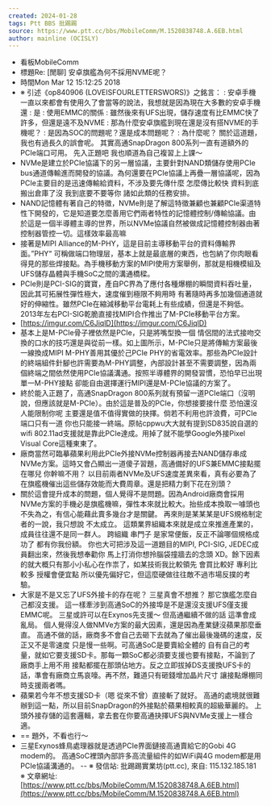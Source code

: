 ```yaml
---
created: 2024-01-28
tags: Ptt BBS 批踢踢
source: https://www.ptt.cc/bbs/MobileComm/M.1520838748.A.6EB.html
author: mainline (OCISLY)
---
```

- 看板MobileComm
- 標題Re: \[閒聊\] 安卓旗艦為何不採用NVME呢？
- 時間Mon Mar 12 15:12:25 2018
- ※ 引述《op840906 (LOVEISFOURLETTERSWORS)》之銘言： : 安卓手機一直以來都會有使用久了會當等的說法，我想就是因為現在大多數的安卓手機還 : 是 : 使用EMMC的關係 : 雖然後來有UFS出現，儲存速度有比EMMC快了許多，但還是遠不及NVME : 那為什麼安卓旗艦到現在還是沒有搭NVME的手機呢？ : 是因為SOC的問題呢？還是成本問題呢？ : 為什麼呢？ 關於這道題，我也有過長久的誤會呢。 其實高通SnapDragon 800系列一直有道額外的PCIe端口可用。 先入正題吧 我也順道為自己複習上上課～
- NVMe是建立於PCIe協議下的另一層協議，主要針對NAND類儲存使用PCIe bus通道傳輸進而開發的協議。為何還要在PCIe協議上再疊一層協議呢，因為PCIe主要目的是迅速傳輸給資料，不涉及要先傳什麼 怎麼傳比較快 資料到底搬出倉庫了沒 我到底要不要等你 諸如此類的任務安排。
- NAND記憶體有著自己的特徵，NVMe則是了解這特徵兼顧也兼顧PCIe渠道特性下開發的，它是知道要怎麼善用它們兩者特性的記憶體控制/傳輸協議。由於這是一個半導體主導的世界，所以NVMe協議自然被做成記憶體控制器由著控制器管控一切。這樣效率最高嘛
- 接著是MIPI Alliance的M-PHY，這是目前主導移動平台的資料傳輸界面。”PHY“ 可稱做端口物理层，基本上就是最底層的東西，也包納了你肉眼看得見的那些焊接點。為手機移動方案的MIPI使用方案舉例，那就是相機模組及UFS儲存晶體與手機SoC之間的溝通橋樑。
- PCIe則是PCI-SIG的寶寶，產自PC界為了應付各種爆棚的瞬間資料吞吐量，因此其可拓展性彈性極大，速度催到極限不夠用時 有著隨時再多加幾個通道就好的伸縮性。雖然PCIe在縮減移動平台電耗上有些成績，但還是不夠低。2013年左右PCI-SIG乾脆直接找MIPI合作推出了M-PCIe移動平台方案。
- [https://imgur.com/C6JiqlD](https://imgur.com/C6JiqlD)
- 基本上是M-PCIe骨子裡依然是PCIe，只是將嘴型換一個 情侶間的法式接吻交換的口水的技巧還是與從前一樣。如上圖所示，M-PCIe只是將傳輸方案最後一線換成MIPI M-PHY善用其優於己PCIe PHY的省電效率。那些為PCIe設計的終端組件針腳也許需要為M-PHY調整，內部設計甚至不需要調整，因為兩個終端之間依然使用PCIe協議溝通。按照半導體界的開發習慣，恐怕早已出現單一M-PHY接點 卻能自由選擇運行MIPI還是M-PCIe協議的方案了。
- 終於能入正題了，高通SnapDragon 800系列就有預留一道PCIe端口（沒明說，但應該就是M-PCIe）。由於這是普及的PCIe，你想接要接什麼 恐怕還沒人能限制你呢 主要還是值不值得實做的抉擇。倘若不利用也許浪費，可PCIe端口只有一道 你也只能接一終端。原帖cppwu大大就有提到SD835說自選的wifi 802.11ad支援就是靠此PCIe達成。用掉了就不能學Google外接Pixel Visual Core這種東東了。
- 廠商當然可臨摹蘋果利用此PCIe外接NVMe控制器再接去NAND儲存串成NVMe方案。這時又會凸顯出一道傻子習題，高通備好的UFS兼EMMC接點擺在哪兒 你幹嘛不用？ 以目前兩者NVMe及UFS速度差異來看，真有必要為了在旗艦機催出這些儲存效能而大費周章。還是把精力剩下花在別頭？
- 關於這會提升成本的問題，個人覺得不是問題。因為Android廠商會採用NVMe方案的手機必是旗艦機嘛，彈性本來就比較大。抬些成本換取一噱頭也不失為之，有信心能藉此賣多幾台才是關鍵。 再來則是某某某是UFS規格制定者的一說，我只想說 不太成立。 這類業界組織本來就是成立來推進產業的，成員往往還不是同一群人。 跨組織 串門子 是家常便飯，反正不論哪個規格成功了 都有你我份額。 你也大可把涉及這一道題目的MIPI, PCI-SIG, JEDEC成員翻出來，然後我想奉勸你 馬上打消你想拎腦袋撞牆去的念頭 XD。餘下因素的就大概只有那小小私心在作祟了，如某技術我比較領先 會買比較好 專利比較多 授權會便宜點 所以優先偏好它，但這麼硬做往往敵不過市場反撲的考驗。
- 大家是不是又忘了UFS外接卡的存在呢？ 三星真會不想推？ 那它旗艦怎麼自己都沒支援。 這一樣牽涉到高通SoC的外接埠是不是還沒支援UFS僅支援EMMC呢。 三星或許可以在Exynos先支援～ 但高通繼續不做的話 這準會成亂局。 個人覺得沒人做NMVe方案的最大因素，還是因為產業鏈沒蘋果那麼垂直。 高通不做的話，廠商多不會自己去砸下去就為了催出最後幾碼的速度，反正又不是零速度 只是慢一些啊。可高通SoC是要賣給全體的 自有自己的考量，就如它要支援SD卡。那每一顆SoC都必須要支援也要有接點，不論到了廠商手上用不用 接點都擺在那頭佔地方。反之立即拔掉DS支援換UFS卡的話，準會有廠商立馬哀嚎。再不然，難道只有砸錢增加晶片尺寸 讓接點爆棚同時支援兩者嗎。
- 蘋果若今年不想支援SD卡（嗯 從來不曾）直接斬了就好。 高通的處境就很難辦到這一點，所以目前SnapDragon的外接點於蘋果相較真的超級華麗的。 上頭外接存儲的這套邏輯，拿去套在你要高通抉擇UFS與NVMe支援上一樣合適。
- == 題外，不看也行～
- 三星Exynos蜂鳥處理器就是透過PCIe界面鏈接高通賣給它的Gobi 4G modem的。 高通SoC裡頭內部許多高流量組件的如WiFi與4G modem都是用PCIe協議溝通的。 -- ※ 發信站: 批踢踢實業坊(ptt.cc), 來自: 115.132.185.181 ※ 文章網址: [https://www.ptt.cc/bbs/MobileComm/M.1520838748.A.6EB.html](https://www.ptt.cc/bbs/MobileComm/M.1520838748.A.6EB.html)